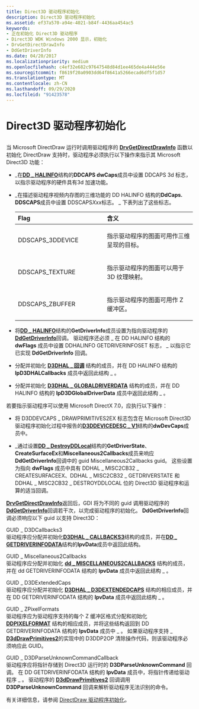```yaml
---
title: Direct3D 驱动程序初始化
description: Direct3D 驱动程序初始化
ms.assetid: ef37a570-a94e-4021-b84f-4436aa454ac5
keywords:
- 正在初始化 Direct3D 驱动程序
- Direct3D WDK Windows 2000 显示，初始化
- DrvGetDirectDrawInfo
- DdGetDriverInfo
ms.date: 04/20/2017
ms.localizationpriority: medium
ms.openlocfilehash: c4ef32e682c97647548d84d1ee465de4a444e56e
ms.sourcegitcommit: f8619f20a0903dd64f8641a5266ecad6df5f1d57
ms.translationtype: MT
ms.contentlocale: zh-CN
ms.lasthandoff: 09/29/2020
ms.locfileid: "91423578"
---
```

# <a name="direct3d-driver-initialization"></a>Direct3D 驱动程序初始化


## <span id="ddk_direct3d_driver_initialization_gg"></span><span id="DDK_DIRECT3D_DRIVER_INITIALIZATION_GG"></span>


当 Microsoft DirectDraw 运行时调用驱动程序的 [**DrvGetDirectDrawInfo**](/windows/win32/api/winddi/nf-winddi-drvgetdirectdrawinfo) 函数以初始化 DirectDraw 支持时，驱动程序必须执行以下操作来指示其 Microsoft Direct3D 功能：

-   \_在[**DD \_ HALINFO**](/windows/win32/api/ddrawint/ns-ddrawint-dd_halinfo)结构的**DDCAPS dwCaps**成员中设置 DDCAPS 3d 标志，以指示驱动程序的硬件具有3d 加速功能。

-   \_在描述驱动程序视频内存图的三维功能的 DD HALINFO 结构的**DdCaps. DDSCAPS**成员中设置 DDSCAPS*Xxx*标志。 \_ 下表列出了这些标志。

    <table>
    <colgroup>
    <col width="50%" />
    <col width="50%" />
    </colgroup>
    <thead>
    <tr class="header">
    <th align="left">Flag</th>
    <th align="left">含义</th>
    </tr>
    </thead>
    <tbody>
    <tr class="odd">
    <td align="left"><p>DDSCAPS_3DDEVICE</p></td>
    <td align="left"><p>指示驱动程序的图面可用作三维呈现的目标。</p></td>
    </tr>
    <tr class="even">
    <td align="left"><p>DDSCAPS_TEXTURE</p></td>
    <td align="left"><p>指示驱动程序的图面可以用于3D 纹理映射。</p></td>
    </tr>
    <tr class="odd">
    <td align="left"><p>DDSCAPS_ZBUFFER</p></td>
    <td align="left"><p>指示驱动程序的图面可用作 Z 缓冲区。</p></td>
    </tr>
    </tbody>
    </table>

     

<!-- -->

-   将[**DD \_ HALINFO**](/windows/win32/api/ddrawint/ns-ddrawint-dd_halinfo)结构的**GetDriverInfo**成员设置为指向驱动程序的[**DdGetDriverInfo**](/windows/win32/api/ddrawint/nc-ddrawint-pdd_getdriverinfo)回调。 驱动程序还必须 \_ 在 DD HALINFO 结构的 **dwFlags** 成员中设置 DDHALINFO GETDRIVERINFOSET 标志， \_ 以指示它已实现 **DdGetDriverInfo** 回调。

-   分配并初始化 [**D3DHAL \_ 回调**](/windows-hardware/drivers/ddi/d3dhal/ns-d3dhal-_d3dhal_callbacks) 结构的成员，并在 DD HALINFO 结构的 **lpD3DHALCallbacks** 成员中返回此结构 \_ 。

-   分配并初始化 [**D3DHAL \_ GLOBALDRIVERDATA**](/windows-hardware/drivers/ddi/d3dhal/ns-d3dhal-_d3dhal_globaldriverdata) 结构的成员，并在 DD HALINFO 结构的 **lpD3DGlobalDriverData** 成员中返回此结构 \_ 。

若要指示驱动程序可以使用 Microsoft DirectX 7.0，应执行以下操作：

-   将 D3DDEVCAPS \_ DRAWPRIMITIVES2EX 标志包含在 Microsoft Direct3D 驱动程序初始化过程中报告的[**D3DDEVICEDESC \_ V1**](/windows-hardware/drivers/ddi/d3dhal/ns-d3dhal-_d3ddevicedesc_v1)结构的**dwDevCaps**成员中。

-   \_通过设置[**DD \_ DestroyDDLocal**](/windows/win32/api/ddrawint/ns-ddrawint-dd_miscellaneous2callbacks)结构的**GetDriverState**、 **CreateSurfaceEx**和**Miscellaneous2Callbacks**成员来响应**DdGetDriverInfo**回调中的 guid Miscellaneous2Callbacks guid。 这些设置为指向 **dwFlags** 成员中具有 DDHAL \_ MISC2CB32 \_ CREATESURFACEEX、DDHAL \_ MISC2CB32 \_ GETDRIVERSTATE 和 DDHAL \_ MISC2CB32 \_ DESTROYDDLOCAL 位的 Direct3D 驱动程序和运算的适当回调。

[**DrvGetDirectDrawInfo**](/windows/win32/api/winddi/nf-winddi-drvgetdirectdrawinfo)返回后，GDI 将为不同的 guid 调用驱动程序的[**DdGetDriverInfo**](/windows/win32/api/ddrawint/nc-ddrawint-pdd_getdriverinfo)回调若干次，以完成驱动程序的初始化。 **DdGetDriverInfo**回调必须响应以下 guid 以支持 Direct3D：

<span id="GUID_D3DCallbacks3"></span><span id="guid_d3dcallbacks3"></span><span id="GUID_D3DCALLBACKS3"></span>GUID \_ D3DCallbacks3  
驱动程序应分配并初始化[**D3DHAL \_ CALLBACKS3**](/windows-hardware/drivers/ddi/d3dhal/ns-d3dhal-_d3dhal_callbacks3)结构的成员，并在[**DD \_ GETDRIVERINFODATA**](/windows/win32/api/ddrawint/ns-ddrawint-dd_getdriverinfodata)结构的**lpvData**成员中返回此结构。

<span id="GUID_Miscellaneous2Callbacks"></span><span id="guid_miscellaneous2callbacks"></span><span id="GUID_MISCELLANEOUS2CALLBACKS"></span>GUID \_ Miscellaneous2Callbacks  
驱动程序应分配并初始化 [**dd \_ MISCELLANEOUS2CALLBACKS**](/windows/win32/api/ddrawint/ns-ddrawint-dd_miscellaneous2callbacks) 结构的成员，并在 dd GETDRIVERINFODATA 结构的 **lpvData** 成员中返回此结构 \_ 。

<span id="GUID_D3DExtendedCaps"></span><span id="guid_d3dextendedcaps"></span><span id="GUID_D3DEXTENDEDCAPS"></span>GUID \_ D3DExtendedCaps  
驱动程序应分配并初始化 [**D3DHAL \_ D3DEXTENDEDCAPS**](/windows-hardware/drivers/ddi/d3dhal/ns-d3dhal-_d3dhal_d3dextendedcaps) 结构的相应成员，并在 DD GETDRIVERINFODATA 结构的 **lpvData** 成员中返回此结构 \_ 。

<span id="GUID_ZPixelFormats"></span><span id="guid_zpixelformats"></span><span id="GUID_ZPIXELFORMATS"></span>GUID \_ ZPixelFormats  
驱动程序应为驱动程序支持的每个 Z 缓冲区格式分配和初始化 [**DDPIXELFORMAT**](/windows-hardware/drivers/ddi/ksmedia/ns-ksmedia-_ddpixelformat) 结构的相应成员，并将这些结构返回到 DD GETDRIVERINFODATA 结构的 **lpvData** 成员中 \_ 。 如果驱动程序支持 \_ [**D3dDrawPrimitives2**](/windows-hardware/drivers/ddi/d3dhal/nc-d3dhal-lpd3dhal_drawprimitives2cb)的实现中的 D3DDP2OP 清除操作代码，则该驱动程序必须响应此 GUID。

<span id="GUID_D3DParseUnknownCommandCallback"></span><span id="guid_d3dparseunknowncommandcallback"></span><span id="GUID_D3DPARSEUNKNOWNCOMMANDCALLBACK"></span>GUID \_ D3DParseUnknownCommandCallback  
驱动程序应将指针存储到 Direct3D 运行时的 **D3DParseUnknownCommand** 回调。 在 DD GETDRIVERINFODATA 结构的 **lpvData** 成员中，将指针传递给驱动程序 \_ 。 驱动程序的 [**D3dDrawPrimitives2**](/windows-hardware/drivers/ddi/d3dhal/nc-d3dhal-lpd3dhal_drawprimitives2cb) 回调调用 **D3DParseUnknownCommand** 回调来解析驱动程序无法识别的命令。

有关详细信息，请参阅 [DirectDraw 驱动程序初始化](directdraw-driver-initialization.md)。

 

